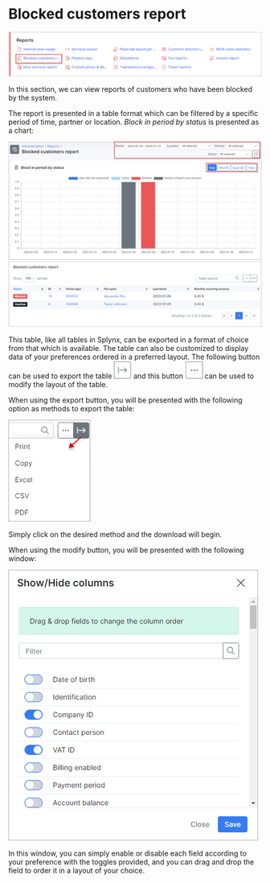 Blocked customers report
=======

![Blocked Customers Report](icon.png)

In this section, we can view reports of customers who have been blocked by the system.

The report is presented in a table format which can be filtered by a specific period of time, partner or location. *Block in period by status* is presented as a chart:

![Blocked report](1.png)
![Blocked report](1_1.png)

This table, like all tables in Splynx, can be exported in a format of choice from that which is available. The table can also be customized to display data of your preferences ordered in a preferred layout. The following button can be used to export the table <icon class="image-icon">![Export](export.png)</icon> and this button <icon class="image-icon">![Modify](modify.png)</icon> can be used to modify the layout of the table.

When using the export button, you will be presented with the following option as methods to export the table:

![Export](export1.png)

Simply click on the desired method and the download will begin.

When using the modify button, you will be presented with the following window:

![modify](modify1.png)

In this window, you can simply enable or disable each field according to your preference with the toggles provided, and you can drag and drop the field to order it in a layout of your choice.
